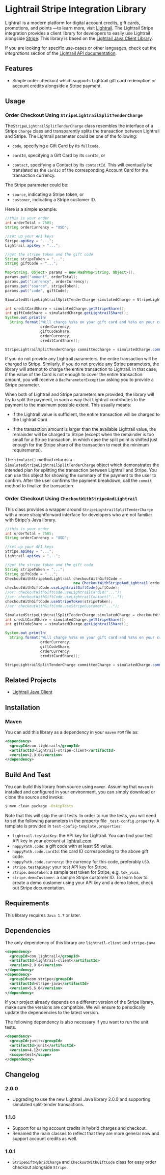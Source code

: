 # Lightrail Stripe Integration Library

Lightrail is a modern platform for digital account credits, gift cards, promotions, and points —to learn more, visit [Lightrail](https://www.lightrail.com/). The Lightrail Stripe integration provides a client library for developers to easily use Lightrail alongside [Stripe](https://stripe.com/). This library is based on the [Lightrail Java Client Library](https://github.com/Giftbit/lightrail-client-java).

If you are looking for specific use-cases or other languages, check out the *Integrations* section of the [Lightrail API documentation](https://www.lightrail.com/docs/).

## Features ##
- Simple order checkout which supports Lightrail gift card redemption or account credits alongside a Stripe payment.

## Usage ##

### Order Checkout Using `StripeLightrailSplitTenderCharge`

The`StripeLightrailSplitTenderCharge` class resembles the interface of a Stripe `Charge` class and transparently splits the transaction between Lightrail and Stripe. The Lightrail parameter could be one of the following:

- `code`, specifying a Gift Card by its `fullcode`, 

- `cardId`, specifying a Gift Card by its `cardId`, or

- `contact`, specifying a Contact by its `contactId`. This will eventually be translated as the `cardId` of the corresponding Account Card for the transaction currency. 

The Stripe parameter could be:

- `source`, indicating a Stripe token, or 
- `customer`, indicating a Stripe customer ID. 

Here is a simple example:

```java
//this is your order
int orderTotal = 7505;
String orderCurrency = "USD";

//set up your API keys
Stripe.apiKey = "...";
Lightrail.apiKey = "...";

//get the stripe token and the gift code
String stripeToken = "...";
String giftCode = "...";

Map<String, Object> params = new HashMap<String, Object>();
params.put("amount", orderTotal);
params.put("currency", orderCurrency);
params.put("source", stripeToken);
params.put("code", giftCode);

SimulatedStripeLightrailSplitTenderCharge simulatedCharge = StripeLightrailSplitTenderCharge.simulate(params);

int creditCardShare = simulatedCharge.getStripeShare();
int giftCodeShare = simulatedCharge.getLightrailShare();
System.out.println(
  String.format("Will charge %s%s on your gift card and %s%s on your credit card..",
                orderCurrency, 
                giftCodeShare, 
                orderCurrency, 
                creditCardShare));

StripeLightrailSplitTenderCharge committedCharge = simulatedCharge.commit();
```

If you do not provide any Lightrail parameters, the entire transaction will be charged to Stripe. Similarly, if you do not provide any Stripe parameters, the library will attempt to charge the entire transaction to Lightrail. In that case, if the value of the Card is not enough to cover the entire transaction amount, you will receive a `BadParameterException` asking you to provide a Stripe parameter.

When both of Lightrail and Stripe parameters are provided, the library will try to split the payment, in such a way that Lightrail contributes to the payment to the maximum possible extent. This usually means:

- If the Lightrail value is sufficient, the entire transaction will be charged to the Lightrail Card.


- If the transaction amount is larger than the available Lightrail value, the remainder will be charged to Stripe (except when the remainder is too small for a Stripe transaction, in which case the split point is shifted just enough for the Stripe share of the transaction to meet the minimum requirements).

The `simulate()` method returns a `SimulatedStripeLightrailSplitTenderCharge` object which demonstrates the intended plan for splitting the transaction between Lightrail and Stripe. You can use this object for showing the summary of the payment to the user to confirm. After the user confirms the payment breakdown, call the `commit` method to finalize the transaction.

### Order Checkout Using `CheckoutWithStripeAndLightrail`

This class provides a wrapper around `StripeLightrailSplitTenderCharge` with a more straightforward interface for developers who are not familiar with Stripe's Java library. 

```java
//this is your order
int orderTotal = 7505;
String orderCurrency = "USD";

//set up your API keys
Stripe.apiKey = "...";
Lightrail.apiKey = "...";

//get the stripe token and the gift code
String stripeToken = "...";
String giftCode = "...";
CheckoutWithStripeAndLightrail checkoutWithGiftCode = 
                               new CheckoutWithStripeAndLightrail(orderTotal, orderCurrency);
checkoutWithGiftCode.useLightrailGiftCode(giftCode);
//or: checkoutWithGiftCode.useLightrailCardId("...");
//or: checkoutWithGiftCode.useLightrailContact("...");
checkoutWithGiftCode.useStripeToken(stripeToken);
//or: checkoutWithGiftCode.useStripeCustomer("...");

SimulatedStripeLightrailSplitTenderCharge simulatedCharge = checkoutWithGiftCode.simulate();
int creditCardShare = simulatedCharge.getStripeShare();
int giftCodeShare = simulatedCharge.getLightrailShare();

System.out.println(
  String.format("Will charge %s%s on your gift card and %s%s on your credit card..", 
                orderCurrency,
                giftCodeShare,
                orderCurrency,
                creditCardShare));

StripeLightrailSplitTenderCharge committedCharge = simulatedCharge.commit();
```

## Related Projects

- [Lightrail Java Client](https://github.com/Giftbit/lightrail-client-java)


## Installation ##
### Maven
You can add this library as a dependency in your `maven` `POM` file as:
```xml
<dependency>
  <groupId>com.lightrail</groupId>
  <artifactId>lightrail-stripe-client</artifactId>
  <version>2.0.0</version>
</dependency>
```

## Build And Test ##
You can build this library from source using `maven`. Assuming that `maven` is installed and configured in your environment, you can simply download or clone the source and invoke:
```sh
$ mvn clean package -DskipTests
```
Note that this will skip the unit tests. In order to run the tests, you will need to set the 
following parameters in the property file `_test-config.property`. A template 
is provided in `test-config-template.properties`:
- `lightrail.testApiKey`: the API key for Lightrail. You can find your test API key in your account at 
  [lightrail.com](lightrail.com). 
- `happyPath.code`: a gift code with at least $5 value.
- `happyPath.code.cardId`: the card ID corresponding to the above gift code.
- `happyPath.code.currency`: the currency for this code, preferably `USD`.
- `stripe.testApiKey`: your test API key for Stripe.
- `stripe.demoToken`: a sample test token for Stripe, e.g. `tok_visa`.
- `stripe.demoCustomer`: a sample Stripe customer ID. To learn how to create a demo customer using your API key and a demo token, check out Stripe documentation.  

## Requirements ## 
This library requires `Java 1.7` or later.

## Dependencies ##

The only dependency of this library are `lightrail-client` and `stripe-java`. 

```xml
<dependency>
  <groupId>com.lightrail</groupId>
  <artifactId>lightrail-client</artifactId>
  <version>2.0.0</version>
</dependency>
<dependency>
  <groupId>com.stripe</groupId>
  <artifactId>stripe-java</artifactId>
  <version>5.6.0</version>
</dependency>
```
If your project already depends on a different version of the Stripe library, make sure the versions are compatible. We will ensure to periodically update the dependencies to the latest version. 

The following dependency is also necessary if you want to run the unit tests.

```xml
<dependency>
  <groupId>junit</groupId>
  <artifactId>junit</artifactId>
  <version>4.12</version>
  <scope>test</scope>
</dependency>
```

## Changelog ## 

### 2.0.0

- Upgrading to use the new Lightrail Java library 2.0.0 and supporting simulated split-tender transactions.

### 1.1.0

- Support for using account credits in hybrid charges and checkout.
- Renamed the main classes to reflect that they are more general now and support account credits as well.

### 1.0.1 ###

- `StripeGiftHybridCharge` and `CheckoutWithGiftCode` class for easy order checkout alongside `Stripe`.


